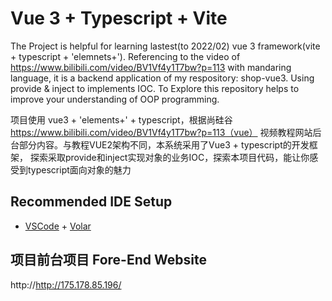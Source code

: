 # Vue 3 + Typescript + Vite

The Project is helpful for learning lastest(to 2022/02) vue 3 framework(vite + typescript + 'elemnets+'). Referencing to the video of https://www.bilibili.com/video/BV1Vf4y1T7bw?p=113 with mandaring language, it is a backend application of my respository: shop-vue3. Using provide & inject to implements IOC. To Explore this repository helps to improve your understanding of OOP programming.


项目使用 vue3 + 'elements+' + typescript，根据尚硅谷  https://www.bilibili.com/video/BV1Vf4y1T7bw?p=113（vue） 视频教程网站后台部分内容。与教程VUE2架构不同，本系统采用了Vue3 + typescript的开发框架， 探索采取provide和inject实现对象的业务IOC，探索本项目代码，能让你感受到typescript面向对象的魅力

## Recommended IDE Setup

- [VSCode](https://code.visualstudio.com/) + [Volar](https://marketplace.visualstudio.com/items?itemName=johnsoncodehk.volar)

## 项目前台项目 Fore-End Website
http://http://175.178.85.196/


